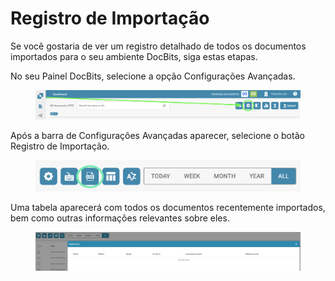 # Registro de Importação

Se você gostaria de ver um registro detalhado de todos os documentos importados para o seu ambiente DocBits, siga estas etapas.

No seu Painel DocBits, selecione a opção Configurações Avançadas.

<figure><img src="../../.gitbook/assets/change-document-colums1 (1).png" alt=""><figcaption></figcaption></figure>

Após a barra de Configurações Avançadas aparecer, selecione o botão Registro de Importação.

<figure><img src="../../.gitbook/assets/import-log2.png" alt=""><figcaption></figcaption></figure>

Uma tabela aparecerá com todos os documentos recentemente importados, bem como outras informações relevantes sobre eles.

<figure><img src="../../.gitbook/assets/import-log3.png" alt=""><figcaption></figcaption></figure>
